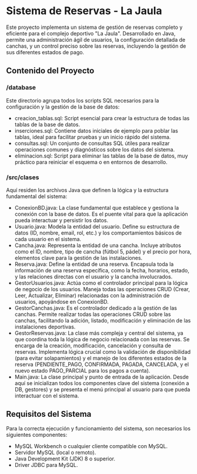 # Sistema de Reservas - La Jaula
Este proyecto implementa un sistema de gestión de reservas completo y eficiente para el complejo deportivo "La Jaula". Desarrollado en Java, permite una administración ágil de usuarios, la configuración detallada de canchas, y un control preciso sobre las reservas, incluyendo la gestión de sus diferentes estados de pago.

## Contenido del Proyecto
### /database

Este directorio agrupa todos los scripts SQL necesarios para la configuración y la gestión de la base de datos:
- creacion_tablas.sql: Script esencial para crear la estructura de todas las tablas de la base de datos.
- inserciones.sql: Contiene datos iniciales de ejemplo para poblar las tablas, ideal para facilitar pruebas y un inicio rápido del sistema.
- consultas.sql: Un conjunto de consultas SQL útiles para realizar operaciones comunes y diagnósticos sobre los datos del sistema.
- eliminacion.sql: Script para eliminar las tablas de la base de datos, muy práctico para reiniciar el esquema o en entornos de desarrollo.

### /src/clases

Aquí residen los archivos Java que definen la lógica y la estructura fundamental del sistema:
- ConexionBD.java: La clase fundamental que establece y gestiona la conexión con la base de datos. Es el puente vital para que la aplicación pueda interactuar y persistir los datos.
- Usuario.java: Modela la entidad del usuario. Define su estructura de datos (ID, nombre, email, rol, etc.) y los comportamientos básicos de cada usuario en el sistema.
- Cancha.java: Representa la entidad de una cancha. Incluye atributos como el ID, nombre, tipo de cancha (fútbol 5, pádel) y el precio por hora, elementos clave para la gestión de las instalaciones.
- Reserva.java: Define la entidad de una reserva. Encapsula toda la información de una reserva específica, como la fecha, horarios, estado, y las relaciones directas con el usuario y la cancha involucrados.
- GestorUsuarios.java: Actúa como el controlador principal para la lógica de negocio de los usuarios. Maneja todas las operaciones CRUD (Crear, Leer, Actualizar, Eliminar) relacionadas con la administración de usuarios, apoyándose en ConexionBD.
- GestorCanchas.java: Es el controlador dedicado a la gestión de las canchas. Permite realizar todas las operaciones CRUD sobre las canchas, facilitando la adición, listado, modificación y eliminación de las instalaciones deportivas.
- GestorReservas.java: La clase más compleja y central del sistema, ya que coordina toda la lógica de negocio relacionada con las reservas. Se encarga de la creación, modificación, cancelación y consulta de reservas. Implementa lógica crucial como la validación de disponibilidad (para evitar solapamientos) y el manejo de los diferentes estados de la reserva (PENDIENTE_PAGO, CONFIRMADA, PAGADA, CANCELADA, y el nuevo estado PAGO_PARCIAL para los pagos a cuenta).
- Main.java: La clase principal y punto de entrada de la aplicación. Desde aquí se inicializan todos los componentes clave del sistema (conexión a DB, gestores) y se presenta el menú principal al usuario para que pueda interactuar con el sistema.

## Requisitos del Sistema
Para la correcta ejecución y funcionamiento del sistema, son necesarios los siguientes componentes:
- MySQL Workbench o cualquier cliente compatible con MySQL.
- Servidor MySQL (local o remoto).
- Java Development Kit (JDK) 8 o superior.
- Driver JDBC para MySQL.
